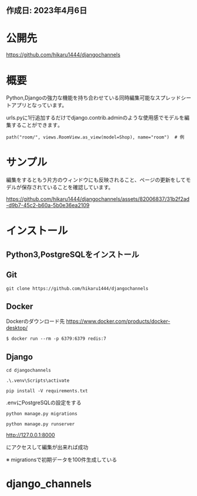 ## 作成日: 2023年4月6日


# 公開先


https://github.com/hikaru1444/djangochannels



# 概要


Python,Djangoの強力な機能を持ち合わせている同時編集可能なスプレッドシートアプリとなっています。

urls.pyに1行追加するだけでdjango.contrib.adminのような使用感でモデルを編集することができます｡


```
path("room/", views.RoomView.as_view(model=Shop), name="room")  # 例
```



# サンプル


編集をするともう片方のウィンドウにも反映されること、ページの更新をしてモデルが保存されていることを確認しています。


https://github.com/hikaru1444/djangochannels/assets/82006837/31b2f2ad-d9b7-45c2-b60a-5b0e36ea2109




# インストール


## Python3,PostgreSQLをインストール


## Git

```
git clone https://github.com/hikaru1444/djangochannels
```

## Docker


Dockerのダウンロード先 https://www.docker.com/products/docker-desktop/
```
$ docker run --rm -p 6379:6379 redis:7
```


## Django


```
cd djangochannels

.\.venv\Scripts\activate

pip install -V requirements.txt
```

.envにPostgreSQLの設定をする

```
python manage.py migrations

python manage.py runserver
```

http://127.0.0.1:8000

にアクセスして編集が出来れば成功

※ migrationsで初期データを100件生成している

# django_channels
